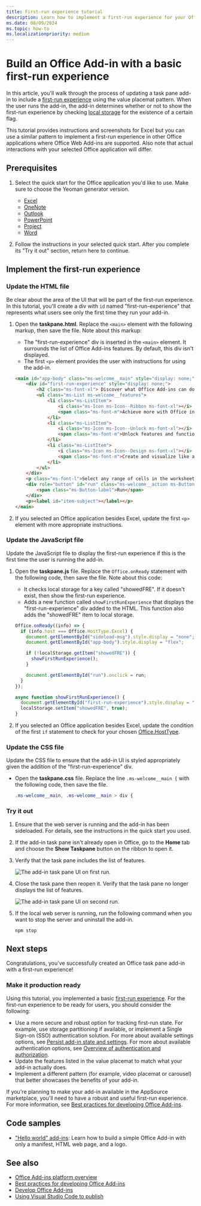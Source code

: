 ```yaml
---
title: First-run experience tutorial
description: Learn how to implement a first-run experience for your Office Add-in.
ms.date: 08/09/2024
ms.topic: how-to
ms.localizationpriority: medium
---
```


# Build an Office Add-in with a basic first-run experience

In this article, you'll walk through the process of updating a task pane add-in to include a [first-run experience](../design/first-run-experience-patterns.md) using the value placemat pattern. When the user runs the add-in, the add-in determines whether or not to show the first-run experience by checking [local storage](../develop/persisting-add-in-state-and-settings.md#browser-storage) for the existence of a certain flag.

This tutorial provides instructions and screenshots for Excel but you can use a similar pattern to implement a first-run experience in other Office applications where Office Web Add-ins are supported. Also note that actual interactions with your selected Office application will differ.

## Prerequisites

1. Select the quick start for the Office application you'd like to use. Make sure to choose the Yeoman generator version.

    - [Excel](../quickstarts/excel-quickstart-jquery.md)
    - [OneNote](../quickstarts/onenote-quickstart.md)
    - [Outlook](../quickstarts/outlook-quickstart.md)
    - [PowerPoint](../quickstarts/powerpoint-quickstart.md)
    - [Project](../quickstarts/project-quickstart.md)
    - [Word](../quickstarts/word-quickstart.md)

1. Follow the instructions in your selected quick start. After you complete its "Try it out" section, return here to continue.

## Implement the first-run experience

### Update the HTML file

Be clear about the area of the UI that will be part of the first-run experience. In this tutorial, you'll create a div with `id` named "first-run-experience" that represents what users see only the first time they run your add-in.

1. Open the **taskpane.html**. Replace the `<main>` element with the following markup, then save the file. Note about this markup:

    - The "first-run-experience" div is inserted in the `<main>` element. It surrounds the list of Office Add-ins features. By default, this div isn't displayed.
    - The first `<p>` element provides the user with instructions for using the add-in.

    ```html
    <main id="app-body" class="ms-welcome__main" style="display: none;">
        <div id="first-run-experience" style="display: none;">
            <h2 class="ms-font-xl"> Discover what Office Add-ins can do for you today! </h2>
            <ul class="ms-List ms-welcome__features">
                <li class="ms-ListItem">
                    <i class="ms-Icon ms-Icon--Ribbon ms-font-xl"></i>
                    <span class="ms-font-m">Achieve more with Office integration</span>
                </li>
                <li class="ms-ListItem">
                    <i class="ms-Icon ms-Icon--Unlock ms-font-xl"></i>
                    <span class="ms-font-m">Unlock features and functionality</span>
                </li>
                <li class="ms-ListItem">
                    <i class="ms-Icon ms-Icon--Design ms-font-xl"></i>
                    <span class="ms-font-m">Create and visualize like a pro</span>
                </li>
            </ul>
        </div>
        <p class="ms-font-l">Select any range of cells in the worksheet, then click <b>Run</b>.</p>
        <div role="button" id="run" class="ms-welcome__action ms-Button ms-Button--hero ms-font-xl">
            <span class="ms-Button-label">Run</span>
        </div>
        <p><label id="item-subject"></label></p>    
    </main>
    ```

1. If you selected an Office application besides Excel, update the first `<p>` element with more appropriate instructions.

### Update the JavaScript file

Update the JavaScript file to display the first-run experience if this is the first time the user is running the add-in.

1. Open the **taskpane.js** file. Replace the `Office.onReady` statement with the following code, then save the file. Note about this code:

    - It checks local storage for a key called "showedFRE". If it doesn't exist, then show the first-run experience.
    - Adds a new function called `showFirstRunExperience` that displays the "first-run-experience" div added to the HTML. This function also adds the "showedFRE" item to local storage.

    ```javascript
    Office.onReady((info) => {
      if (info.host === Office.HostType.Excel) {
        document.getElementById("sideload-msg").style.display = "none";
        document.getElementById("app-body").style.display = "flex";
    
        if (!localStorage.getItem("showedFRE")) {
          showFirstRunExperience();
        }
    
        document.getElementById("run").onclick = run;
      }
    });
    
    async function showFirstRunExperience() {
      document.getElementById("first-run-experience").style.display = "flex";
      localStorage.setItem("showedFRE", true);
    }  
    ```

1. If you selected an Office application besides Excel, update the condition of the first `if` statement to check for your chosen [Office.HostType](/javascript/api/office/office.hosttype).

### Update the CSS file

Update the CSS file to ensure that the add-in UI is styled appropriately given the addition of the "first-run-experience" div.

- Open the **taskpane.css** file. Replace the line `.ms-welcome__main {` with the following code, then save the file.

    ```css
    .ms-welcome__main, .ms-welcome__main > div {
    ```

### Try it out

1. Ensure that the web server is running and the add-in has been sideloaded. For details, see the instructions in the quick start you used.

1. If the add-in task pane isn't already open in Office, go to the **Home** tab and choose the **Show Taskpane** button on the ribbon to open it.

1. Verify that the task pane includes the list of features.

    ![The add-in task pane UI on first run.](../images/fre-tutorial-addin-first-run.png)

1. Close the task pane then reopen it. Verify that the task pane no longer displays the list of features.

    ![The add-in task pane UI on second run.](../images/fre-tutorial-addin-next-run.png)

1. If the local web server is running, run the following command when you want to stop the server and uninstall the add-in.

    ```command&nbsp;line
    npm stop
    ```

## Next steps

Congratulations, you've successfully created an Office task pane add-in with a first-run experience!

### Make it production ready

Using this tutorial, you implemented a basic [first-run experience](../design/first-run-experience-patterns.md). For the first-run experience to be ready for users, you should consider the following:

- Use a more secure and robust option for tracking first-run state. For example, use storage partitioning if available, or implement a Single Sign-on (SSO) authentication solution. For more about available settings options, see [Persist add-in state and settings](../develop/persisting-add-in-state-and-settings.md). For more about available authentication options, see [Overview of authentication and authorization](../develop/overview-authn-authz.md).
- Update the features listed in the value placemat to match what your add-in actually does.
- Implement a different pattern (for example, video placemat or carousel) that better showcases the benefits of your add-in.

If you're planning to make your add-in available in the AppSource marketplace, you'll need to have a robust and useful first-run experience. For more information, see [Best practices for developing Office Add-ins](../concepts/add-in-development-best-practices.md).

## Code samples

- ["Hello world" add-ins](../overview/office-add-in-code-samples.md#getting-started): Learn how to build a simple Office Add-in with only a manifest, HTML web page, and a logo.

## See also

- [Office Add-ins platform overview](../overview/office-add-ins.md)
- [Best practices for developing Office Add-ins](../concepts/add-in-development-best-practices.md)
- [Develop Office Add-ins](../develop/develop-overview.md)
- [Using Visual Studio Code to publish](../publish/publish-add-in-vs-code.md#using-visual-studio-code-to-publish)

